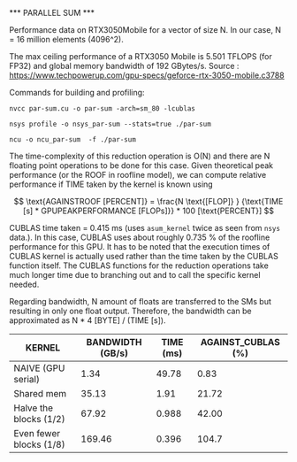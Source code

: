 *** PARALLEL SUM ***

Performance data on RTX3050Mobile for a vector of size N. In our case, N = 16 million elements (4096^2).

The max ceiling performance of a RTX3050 Mobile is 5.501 TFLOPS (for FP32) and global memory bandwidth of 192 GBytes/s.
Source : https://www.techpowerup.com/gpu-specs/geforce-rtx-3050-mobile.c3788

Commands for building and profiling:

`nvcc par-sum.cu -o par-sum -arch=sm_80 -lcublas`

`nsys profile -o nsys_par-sum --stats=true ./par-sum`

`ncu -o ncu_par-sum  -f ./par-sum`

The time-complexity of this reduction operation  is O(N) and there are N floating point operations to be done for this case. Given theoretical peak performance (or the ROOF in roofline model), we can compute relative performance if TIME taken by the kernel is known using

$$ \text{AGAINSTROOF [PERCENT]} = \frac{N \text{[FLOP]} } {\text{TIME [s] *  GPUPEAKPERFORMANCE [FLOPs]}} * 100 [\text{PERCENT}] $$

CUBLAS time taken = 0.415 ms (uses `asum_kernel` twice as seen from `nsys` data.). In this case, CUBLAS uses about roughly 0.735 % of the roofline performance for this GPU. It has to be noted that the execution times of CUBLAS kernel is actually used rather than the time taken by the CUBLAS function itself. The CUBLAS functions for the reduction operations take much longer time due to branching out and to call the specific kernel needed.

Regarding bandwidth, N amount of floats are transferred to the SMs but resulting in only one float output. Therefore, the bandwidth can be approximated as N * 4 [BYTE] / (TIME [s]).


|KERNEL    		|BANDWIDTH (GB/s)    	|TIME (ms) 	|AGAINST_CUBLAS (%)
| --------------------- | --------------------- | ------------- | ----------------
|NAIVE (GPU serial)	|1.34			|49.78		|0.83
|Shared mem		|35.13			|1.91		|21.72
|Halve the blocks (1/2)	|67.92			|0.988		|42.00
|Even fewer blocks (1/8)|169.46			|0.396		|104.7

